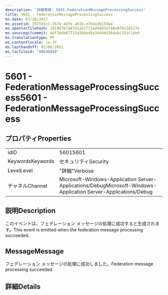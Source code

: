 ```yaml
---
description: '詳細情報: 5601-FederationMessageProcessingSuccess'
title: 5601 - FederationMessageProcessingSuccess
ms.date: 03/30/2017
ms.assetid: 767591c3-2674-4d7e-a61b-e76da3b159ae
ms.openlocfilehash: 1919d7b7a87d1a51713a49dd3af48a070c28527e
ms.sourcegitcommit: ddf7edb67715a5b9a45e3dd44536dabc153c1de0
ms.translationtype: MT
ms.contentlocale: ja-JP
ms.lasthandoff: 02/06/2021
ms.locfileid: "99636040"
---
```

# <a name="5601---federationmessageprocessingsuccess"></a><span data-ttu-id="5dd1c-103">5601 - FederationMessageProcessingSuccess</span><span class="sxs-lookup"><span data-stu-id="5dd1c-103">5601 - FederationMessageProcessingSuccess</span></span>

## <a name="properties"></a><span data-ttu-id="5dd1c-104">プロパティ</span><span class="sxs-lookup"><span data-stu-id="5dd1c-104">Properties</span></span>  
  
|||  
|-|-|  
|<span data-ttu-id="5dd1c-105">id</span><span class="sxs-lookup"><span data-stu-id="5dd1c-105">ID</span></span>|<span data-ttu-id="5dd1c-106">5601</span><span class="sxs-lookup"><span data-stu-id="5dd1c-106">5601</span></span>|  
|<span data-ttu-id="5dd1c-107">Keywords</span><span class="sxs-lookup"><span data-stu-id="5dd1c-107">Keywords</span></span>|<span data-ttu-id="5dd1c-108">セキュリティ</span><span class="sxs-lookup"><span data-stu-id="5dd1c-108">Security</span></span>|  
|<span data-ttu-id="5dd1c-109">Level</span><span class="sxs-lookup"><span data-stu-id="5dd1c-109">Level</span></span>|<span data-ttu-id="5dd1c-110">"詳細"</span><span class="sxs-lookup"><span data-stu-id="5dd1c-110">Verbose</span></span>|  
|<span data-ttu-id="5dd1c-111">チャネル</span><span class="sxs-lookup"><span data-stu-id="5dd1c-111">Channel</span></span>|<span data-ttu-id="5dd1c-112">Microsoft-Windows-Application Server-Applications/Debug</span><span class="sxs-lookup"><span data-stu-id="5dd1c-112">Microsoft-Windows-Application Server-Applications/Debug</span></span>|  
  
## <a name="description"></a><span data-ttu-id="5dd1c-113">説明</span><span class="sxs-lookup"><span data-stu-id="5dd1c-113">Description</span></span>  

 <span data-ttu-id="5dd1c-114">このイベントは、フェデレーション メッセージの処理に成功すると生成されます。</span><span class="sxs-lookup"><span data-stu-id="5dd1c-114">This event is emitted when the federation message processing succeeded.</span></span>  
  
## <a name="message"></a><span data-ttu-id="5dd1c-115">Message</span><span class="sxs-lookup"><span data-stu-id="5dd1c-115">Message</span></span>  

 <span data-ttu-id="5dd1c-116">フェデレーション メッセージの処理に成功しました。</span><span class="sxs-lookup"><span data-stu-id="5dd1c-116">Federation message processing succeeded.</span></span>  
  
## <a name="details"></a><span data-ttu-id="5dd1c-117">詳細</span><span class="sxs-lookup"><span data-stu-id="5dd1c-117">Details</span></span>
